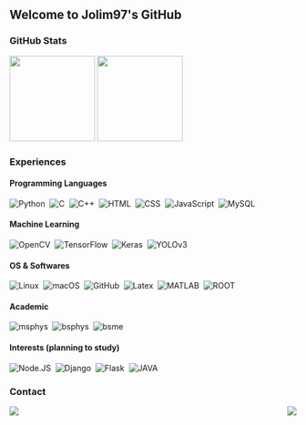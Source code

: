 ## Welcome to Jolim97's GitHub

### GitHub Stats
<p align="left">
  <img height="150" src="https://github-readme-stats.vercel.app/api?username=jolim97&count_private=true&show_icons=true&theme=prussian&hide=issues&include_all_commits=True&hide_border=True"/>
  <img height="150" src="https://github-readme-stats.vercel.app/api/top-langs/?username=jolim97&count_private=true&theme=prussian&langs_count=8&layout=compact&hide_border=True"/>
</p>

### Experiences
#### Programming Languages

![Python](https://img.shields.io/badge/Python-3776AB?style=flat&logo=Python&logoColor=FFD43B)&nbsp;
![C](https://img.shields.io/badge/C-A8B9CC?style=flat&logo=C&logoColor=white)&nbsp;
![C++](https://img.shields.io/badge/C++-00599C?style=flat&logo=Cplusplus&logoColor=white)&nbsp;
![HTML](https://img.shields.io/badge/HTML-E34F26?style=flat&logo=HTML5&logoColor=white)&nbsp;
![CSS](https://img.shields.io/badge/CSS-1572B6?style=flat&logo=CSS3&logoColor=white)&nbsp;
![JavaScript](https://img.shields.io/badge/JavaScript-F7DF1E?style=flat&logo=JavaScript&logoColor=black)&nbsp;
![MySQL](https://img.shields.io/badge/MySQL-4479A1?style=flat&logo=MySQL&logoColor=white)&nbsp;

#### Machine Learning

![OpenCV](https://img.shields.io/badge/OpenCV-5C3EE8?style=flat&logo=OpenCV&logoColor=white)&nbsp;
![TensorFlow](https://img.shields.io/badge/TensorFlow-FF6F00?style=flat&logo=TensorFlow&logoColor=white)&nbsp;
![Keras](https://img.shields.io/badge/Keras-D00000?style=flat&logo=Keras&logoColor=white)&nbsp;
![YOLOv3](https://img.shields.io/badge/YOLOv3-00FFFF?style=flat&logo=YOLO&logoColor=black)&nbsp;

#### OS & Softwares

![Linux](https://img.shields.io/badge/Linux-FCC624?style=flat&logo=Linux&logoColor=black)&nbsp;
![macOS](https://img.shields.io/badge/macOS-2a2a2a?style=flat&logo=Apple&logoColor=white)&nbsp;
![GitHub](https://img.shields.io/badge/GitHub-181717?style=flat&logo=GitHub&logoColor=white)&nbsp;
![Latex](https://img.shields.io/badge/LaTex-008080?style=flat&logo=LaTex&logoColor=white)&nbsp;
![MATLAB](https://img.shields.io/badge/MATLAB-D95319?style=flat)&nbsp;
![ROOT](https://img.shields.io/badge/ROOT-3D6093?style=flat)&nbsp;

#### Academic

![msphys](https://img.shields.io/badge/M.S._in_Physics-2a2a2a?style=flat)&nbsp;
![bsphys](https://img.shields.io/badge/B.S._in_Physics-2a2a2a?style=flat)&nbsp;
![bsme](https://img.shields.io/badge/B.S._in_M.E.-2a2a2a?style=flat)&nbsp;

#### Interests (planning to study)

![Node.JS](https://img.shields.io/badge/Node.JS-339933?style=flat&logo=Node.JS&logoColor=white)&nbsp;
![Django](https://img.shields.io/badge/Django-092E20?style=flat&logo=Django&logoColor=white)&nbsp;
![Flask](https://img.shields.io/badge/Flask-2a2a2a?style=flat&logo=Flask&logoColor=white)&nbsp;
![JAVA](https://img.shields.io/badge/JAVA-52718F?style=flat)&nbsp;


### Contact
<a href="https://instagram.com/jongwon_lim97">
  <img align="left" src="https://img.shields.io/badge/Instagram-E4405F?style=flat&logo=Instagram&logoColor=white"/>
</a>

<img align="right" src="https://hits.seeyoufarm.com/api/count/incr/badge.svg?url=https%3A%2F%2Fgithub.com%2Fjolim97&count_bg=%231B6FAA&title_bg=%23555555&icon=&icon_color=%23E7E7E7&title=hits&edge_flat=false"/>
